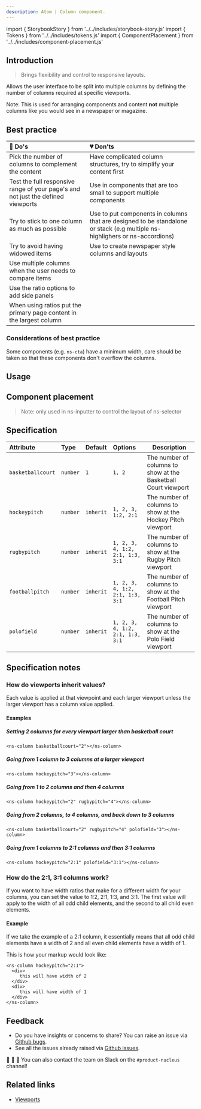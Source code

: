 ```yaml
---
description: Atom | Column component.
---
```


import { StorybookStory } from '../../includes/storybook-story.js'
import { Tokens } from '../../includes/tokens.js'
import { ComponentPlacement } from '../../includes/component-placement.js'

## Introduction

> Brings flexibility and control to responsive layouts.

Allows the user interface to be split into multiple columns by defining the number of columns required at specific viewports.

Note: This is used for arranging components and content **not** multiple columns like you would see in a newspaper or magazine.

## Best practice

| 💚 Do's | 💔 Don'ts |
| :---  | :---  |
| Pick the number of columns to complement the content | Have complicated column structures, try to simplify your content first |
| Test the full responsive range of your page's and not just the defined viewports | Use in components that are too small to support multiple components |
| Try to stick to one column as much as possible  | Use to put components in columns that are designed to be standalone or stack (e.g multiple ns-highlighers or ns-accordions) |
| Try to avoid having widowed items | Use to create newspaper style columns and layouts |
| Use multiple columns when the user needs to compare items | |
| Use the ratio options to add side panels | | 
| When using ratios put the primary page content in the largest column | |

### Considerations of best practice

Some components (e.g. `ns-cta`) have a minimum width, care should be taken so that these components don't overflow the columns.

## Usage

<StorybookStory story="components-ns-column--standard"></StorybookStory>

## Component placement

<ComponentPlacement component="ns-column" parentComponents="ns-panel,ns-tabs,ns-expander,ns-inputter"></ComponentPlacement>

> Note: only used in ns-inputter to control the layout of ns-selector

## Specification

| Attribute | Type | Default | Options | Description |
| :--- | :--- | :--- | :--- |-------------|
| `basketballcourt` | `number` | `1` |  `1, 2` | The number of columns to show at the Basketball Court viewport |
| `hockeypitch` | `number` | `inherit` |  `1, 2, 3, 1:2, 2:1` | The number of columns to show at the Hockey Pitch viewport |
| `rugbypitch` | `number` | `inherit` |  `1, 2, 3, 4, 1:2, 2:1, 1:3, 3:1` | The number of columns to show at the Rugby Pitch viewport |
| `footballpitch` | `number` | `inherit` |  `1, 2, 3, 4, 1:2, 2:1, 1:3, 3:1` | The number of columns to show at the Football Pitch viewport |
| `polofield` | `number` | `inherit` |  `1, 2, 3, 4, 1:2, 2:1, 1:3, 3:1` | The number of columns to show at the Polo Field viewport |

## Specification notes

### How do viewports inherit values?
Each value is applied at that viewpoint and each larger viewport unless the larger viewport has a column value applied.

#### Examples

##### Setting 2 columns for every viewport larger than basketball court

```markup
<ns-column basketballcourt="2"></ns-column>
```

##### Going from 1 column to 3 columns at a larger viewport

```markup
<ns-column hockeypitch="3"></ns-column>
```

##### Going from 1 to 2 columns and then 4 columns

```markup
<ns-column hockeypitch="2" rugbypitch="4"></ns-column>
```


##### Going from 2 columns, to 4 columns, and back down to 3 columns
```markup
<ns-column basketballcourt="2" rugbypitch="4" polofield="3"></ns-column>
```

##### Going from 1 columns to 2:1 columns and then 3:1 columns

```markup
<ns-column hockeypitch="2:1" polofield="3:1"></ns-column>
```

### How do the 2:1, 3:1 columns work?
If you want to have width ratios that make for a different width for your columns, you can set the value to 1:2, 2:1, 1:3, and 3:1. The first value will apply to the width of all odd child elements, and the second to all child even elements. 

#### Example
If we take the example of a 2:1 column, it essentially means that all odd child elements have a width of 2 and all even child elements have a width of 1.

This is how your markup would look like:
```
<ns-column hockeypitch="2:1">
  <div>
     this will have width of 2
  </div>
  <div>
     this will have width of 1
  </div>
</ns-column>
```

<Tokens component="column"></Tokens>

## Feedback

* Do you have insights or concerns to share? You can raise an issue via [Github bugs](https://github.com/ConnectedHomes/nucleus/issues/new?assignees=&labels=Bug&template=a--bug-report.md&title=[bug]%20[ns-column]).
* See all the issues already raised via [Github issues](https://github.com/connectedHomes/nucleus/issues?utf8=%E2%9C%93&q=is%3Aopen+is%3Aissue+label%3ABug+[ns-column]).

💩 🎉 🦄 You can also contact the team on Slack on the `#product-nucleus` channel!

## Related links

* [Viewports](foundations/viewports.md)
